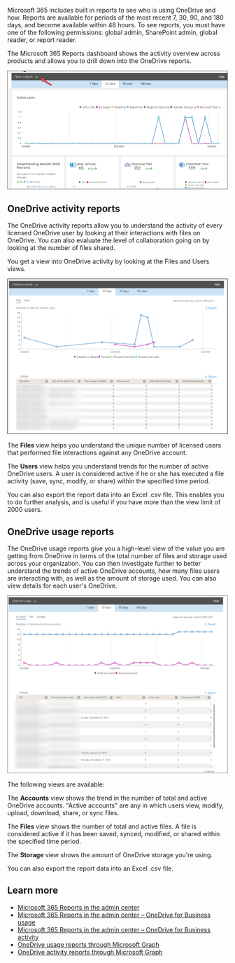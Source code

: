 Microsoft 365 includes built in reports to see who is using OneDrive and how. Reports are available for periods of the most recent 7, 30, 90, and 180 days, and become available within 48 hours. To see reports, you must have one of the following permissions: global admin, SharePoint admin, global reader, or report reader. 

The Microsoft 365 Reports dashboard shows the activity overview across products and allows you to drill down into the OneDrive reports.  

![The Microsoft 365 Reports dashboard shows the activity overview across products and allows you to drill down into the OneDrive reports](../media/reports.png)  

## OneDrive activity reports
The OneDrive activity reports allow you to understand the activity of every licensed OneDrive user by looking at their interactions with files on OneDrive. You can also evaluate the level of collaboration going on by looking at the number of files shared.

You get a view into OneDrive activity by looking at the Files and Users views.

![View OneDrive activity by looking at the Files and Users views](../media/activity-reports.png)  

The **Files** view helps you understand the unique number of licensed users that performed file interactions against any OneDrive account.

The **Users** view helps you understand trends for the number of active OneDrive users. A user is considered active if he or she has executed a file activity (save, sync, modify, or share) within the specified time period.

You can also export the report data into an Excel .csv file. This enables you to do further analysis, and is useful if you have more than the view limit of 2000 users.

## OneDrive usage reports
The OneDrive usage reports give you a high-level view of the value you are getting from OneDrive in terms of the total number of files and storage used across your organization. You can then investigate further to better understand the trends of active OneDrive accounts, how many files users are interacting with, as well as the amount of storage used. You can also view details for each user's OneDrive.

![View details for each user's OneDrive](../media/usage-reports.png)  
   
The following views are available:

The **Accounts** view shows the trend in the number of total and active OneDrive accounts. "Active accounts" are any in which users view, modify, upload, download, share, or sync files.

The **Files** view shows the number of total and active files. A file is considered active if it has been saved, synced, modified, or shared within the specified time period.

The **Storage** view shows the amount of OneDrive storage you're using.

You can also export the report data into an Excel .csv file.

## Learn more
- [Microsoft 365 Reports in the admin center](https://docs.microsoft.com/microsoft-365/admin/activity-reports/activity-reports?view=o365-worldwide?azure-portal=true)
- [Microsoft 365 Reports in the admin center – OneDrive for Business usage](https://docs.microsoft.com/microsoft-365/admin/activity-reports/onedrive-for-business-usage?view=o365-worldwide?azure-portal=true)
- [Microsoft 365 Reports in the admin center – OneDrive for Business activity](https://docs.microsoft.com/microsoft-365/admin/activity-reports/onedrive-for-business-activity?view=o365-worldwide?azure-portal=true)
- [OneDrive usage reports through Microsoft Graph](https://docs.microsoft.com/graph/api/resources/onedrive-usage-reports?view=graph-rest-1.0?azure-portal=true)
- [OneDrive activity reports through Microsoft Graph](https://docs.microsoft.com/graph/api/resources/onedrive-activity-reports?view=graph-rest-1.0?azure-portal=true)
